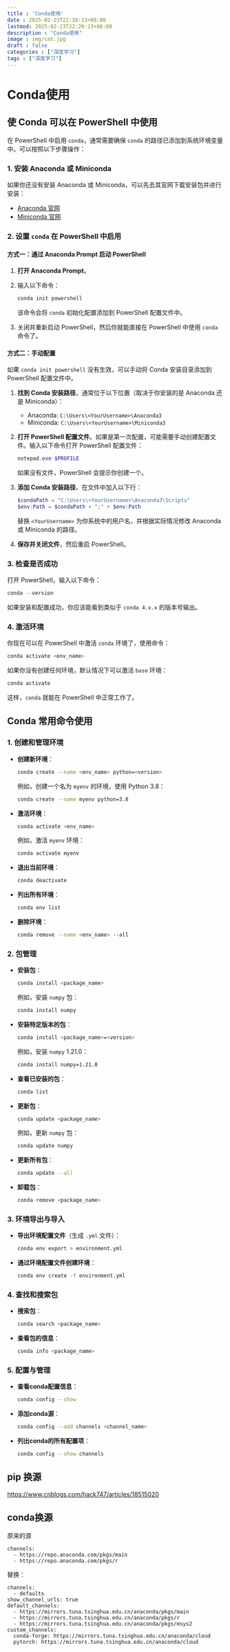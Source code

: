 ```yaml
---
title : 'Conda使用'
date : 2025-02-23T22:30:13+08:00
lastmod: 2025-02-23T22:20:13+08:00
description : "Conda使用" 
image : img/cat.jpg
draft : false    
categories : ["深度学习"]
tags : ["深度学习"]
---
```


# Conda使用

## 使 Conda 可以在 PowerShell 中使用

在 PowerShell 中启用 `conda`，通常需要确保 `conda` 的路径已添加到系统环境变量中。可以按照以下步骤操作：

### 1. 安装 Anaconda 或 Miniconda

如果你还没有安装 Anaconda 或 Miniconda，可以先去其官网下载安装包并进行安装：

- [Anaconda 官网](https://www.anaconda.com/products/distribution)
- [Miniconda 官网](https://docs.conda.io/en/latest/miniconda.html)

### 2. 设置 `conda` 在 PowerShell 中启用

#### 方式一：通过 Anaconda Prompt 启动 PowerShell

1. **打开 Anaconda Prompt**。

2. 输入以下命令：

   ```bash
   conda init powershell
   ```

   该命令会将 `conda` 初始化配置添加到 PowerShell 配置文件中。

3. 关闭并重新启动 PowerShell，然后你就能直接在 PowerShell 中使用 `conda` 命令了。

#### 方式二：手动配置

如果 `conda init powershell` 没有生效，可以手动将 Conda 安装目录添加到 PowerShell 配置文件中。

1. **找到 Conda 安装路径**，通常位于以下位置（取决于你安装的是 Anaconda 还是 Miniconda）：

   - Anaconda: `C:\Users\<YourUsername>\Anaconda3`
   - Miniconda: `C:\Users\<YourUsername>\Miniconda3`

2. **打开 PowerShell 配置文件**。如果是第一次配置，可能需要手动创建配置文件。输入以下命令打开 PowerShell 配置文件：

   ```powershell
   notepad.exe $PROFILE
   ```

   如果没有文件，PowerShell 会提示你创建一个。

3. **添加 Conda 安装路径**，在文件中加入以下行：

   ```powershell
   $condaPath = "C:\Users\<YourUsername>\Anaconda3\Scripts"
   $env:Path = $condaPath + ";" + $env:Path
   ```

   替换 `<YourUsername>` 为你系统中的用户名，并根据实际情况修改 Anaconda 或 Miniconda 的路径。

4. **保存并关闭文件**，然后重启 PowerShell。

### 3. 检查是否成功

打开 PowerShell，输入以下命令：

```powershell
conda --version
```

如果安装和配置成功，你应该能看到类似于 `conda 4.x.x` 的版本号输出。

### 4. 激活环境

你现在可以在 PowerShell 中激活 `conda` 环境了，使用命令：

```powershell
conda activate <env_name>
```

如果你没有创建任何环境，默认情况下可以激活 `base` 环境：

```powershell
conda activate
```

这样，`conda` 就能在 PowerShell 中正常工作了。

## Conda 常用命令使用

### 1. 创建和管理环境

- **创建新环境**：

  ```bash
  conda create --name <env_name> python=<version>
  ```

  例如，创建一个名为 `myenv` 的环境，使用 Python 3.8：

  ```bash
  conda create --name myenv python=3.8
  ```

- **激活环境**：

  ```bash
  conda activate <env_name>
  ```

  例如，激活 `myenv` 环境：

  ```bash
  conda activate myenv
  ```

- **退出当前环境**：

  ```bash
  conda deactivate
  ```

- **列出所有环境**：

  ```bash
  conda env list
  ```

- **删除环境**：

  ```bash
  conda remove --name <env_name> --all
  ```

### 2. 包管理

- **安装包**：

  ```bash
  conda install <package_name>
  ```

  例如，安装 `numpy` 包：

  ```bash
  conda install numpy
  ```

- **安装特定版本的包**：

  ```bash
  conda install <package_name>=<version>
  ```

  例如，安装 `numpy` 1.21.0：

  ```bash
  conda install numpy=1.21.0
  ```

- **查看已安装的包**：

  ```bash
  conda list
  ```

- **更新包**：

  ```bash
  conda update <package_name>
  ```

  例如，更新 `numpy` 包：

  ```bash
  conda update numpy
  ```

- **更新所有包**：

  ```bash
  conda update --all
  ```

- **卸载包**：

  ```bash
  conda remove <package_name>
  ```

### 3. 环境导出与导入

- **导出环境配置文件**（生成 `.yml` 文件）：

  ```bash
  conda env export > environment.yml
  ```

- **通过环境配置文件创建环境**：

  ```bash
  conda env create -f environment.yml
  ```

### 4. 查找和搜索包

- **搜索包**：

  ```bash
  conda search <package_name>
  ```

- **查看包的信息**：

  ```bash
  conda info <package_name>
  ```

### 5. 配置与管理

- **查看conda配置信息**：

  ```bash
  conda config --show
  ```

- **添加conda源**：

  ```bash
  conda config --add channels <channel_name>
  ```

- **列出conda的所有配置项**：

  ```bash
  conda config --show channels
  ```



## pip 换源

https://www.cnblogs.com/hack747/articles/18515020

## conda换源

原来的源

```
channels:
  - https://repo.anaconda.com/pkgs/main
  - https://repo.anaconda.com/pkgs/r
```

替换：

```
channels:
  - defaults
show_channel_urls: true
default_channels:
  - https://mirrors.tuna.tsinghua.edu.cn/anaconda/pkgs/main
  - https://mirrors.tuna.tsinghua.edu.cn/anaconda/pkgs/r
  - https://mirrors.tuna.tsinghua.edu.cn/anaconda/pkgs/msys2
custom_channels:
  conda-forge: https://mirrors.tuna.tsinghua.edu.cn/anaconda/cloud
  pytorch: https://mirrors.tuna.tsinghua.edu.cn/anaconda/cloud
```



